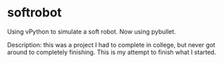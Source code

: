 # softrobot
Using vPython to simulate a soft robot. 
Now using pybullet.

Description: this was a project I had to complete in college, but never got around to completely finishing. This is my attempt to finish what I started.
